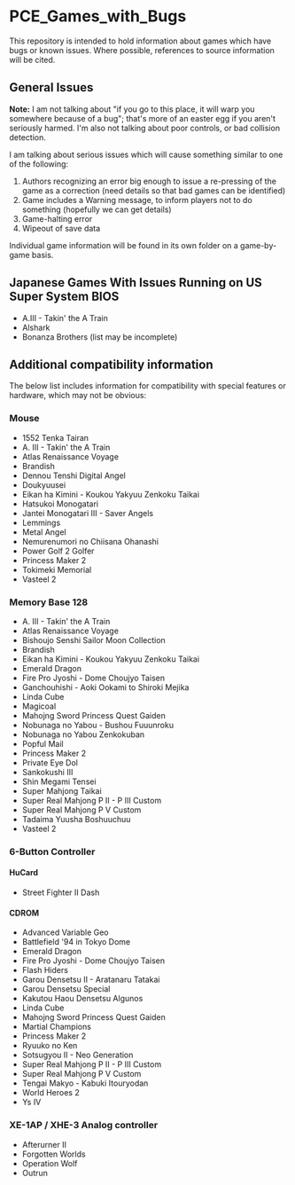 # PCE_Games_with_Bugs

This repository is intended to hold information about games which
have bugs or known issues. Where possible, references to source
information will be cited.

## General Issues

**Note:**
I am not talking about "if you go to this place, it will warp you somewhere because of a bug"; that's more of an easter egg if you aren't seriously harmed.
I'm also not talking about poor controls, or bad collision detection.

I am talking about serious issues which will cause something similar to one of the following:
 1. Authors recognizing an error big enough to issue a re-pressing of the game as a correction (need details so that bad games can be identified)
 2. Game includes a Warning message, to inform players not to do something (hopefully we can get details)
 3. Game-halting error
 4. Wipeout of save data

Individual game information will be found in its own folder on a game-by-game basis.



## Japanese Games With Issues Running on US Super System BIOS

 - A.III - Takin' the A Train
 - Alshark
 - Bonanza Brothers
(list may be incomplete)

## Additional compatibility information

The below list includes information for compatibility with special
features or hardware, which may not be obvious:

### Mouse

 - 1552 Tenka Tairan
 - A. III - Takin' the A Train
 - Atlas Renaissance Voyage
 - Brandish
 - Dennou Tenshi Digital Angel
 - Doukyuusei
 - Eikan ha Kimini - Koukou Yakyuu Zenkoku Taikai
 - Hatsukoi Monogatari
 - Jantei Monogatari III - Saver Angels
 - Lemmings
 - Metal Angel
 - Nemurenumori no Chiisana Ohanashi
 - Power Golf 2 Golfer
 - Princess Maker 2
 - Tokimeki Memorial
 - Vasteel 2

### Memory Base 128

 - A. III - Takin' the A Train
 - Atlas Renaissance Voyage
 - Bishoujo Senshi Sailor Moon Collection
 - Brandish
 - Eikan ha Kimini - Koukou Yakyuu Zenkoku Taikai
 - Emerald Dragon
 - Fire Pro Jyoshi - Dome Choujyo Taisen
 - Ganchouhishi - Aoki Ookami to Shiroki Mejika
 - Linda Cube
 - Magicoal
 - Mahojng Sword Princess Quest Gaiden
 - Nobunaga no Yabou - Bushou Fuuunroku
 - Nobunaga no Yabou Zenkokuban
 - Popful Mail
 - Princess Maker 2
 - Private Eye Dol
 - Sankokushi III
 - Shin Megami Tensei
 - Super Mahjong Taikai
 - Super Real Mahjong P II - P III Custom
 - Super Real Mahjong P V Custom
 - Tadaima Yuusha Boshuuchuu
 - Vasteel 2

### 6-Button Controller

#### HuCard

 - Street Fighter II Dash

#### CDROM

 - Advanced Variable Geo
 - Battlefield '94 in Tokyo Dome
 - Emerald Dragon
 - Fire Pro Jyoshi - Dome Choujyo Taisen
 - Flash Hiders
 - Garou Densetsu II - Aratanaru Tatakai
 - Garou Densetsu Special
 - Kakutou Haou Densetsu Algunos
 - Linda Cube
 - Mahojng Sword Princess Quest Gaiden
 - Martial Champions
 - Princess Maker 2
 - Ryuuko no Ken
 - Sotsugyou II - Neo Generation
 - Super Real Mahjong P II - P III Custom
 - Super Real Mahjong P V Custom
 - Tengai Makyo - Kabuki Itouryodan
 - World Heroes 2
 - Ys IV

### XE-1AP / XHE-3 Analog controller

 - Afterurner II
 - Forgotten Worlds
 - Operation Wolf
 - Outrun

